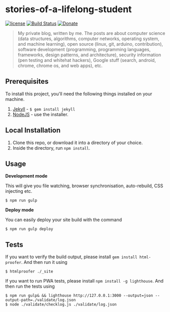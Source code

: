 # stories-of-a-lifelong-student

[![license][license-image]][license-url] [![Build Status][travis-image]][travis-url] [![Donate][donate-image]][donate-url]

> My private blog, written by me. The posts are about computer science (data structures, algorithms, computer networks, operating system, and machine learning), open source (linux, git, arduino, contribution), software development (programming, programming languages, frameworks, design patterns, and architecture), security information (pen testing and whitehat hackers), Google stuff (search, android, chrome, chrome os, and web apps), etc.

## Prerequisites

To install this project, you'll need the following things installed on your machine.

1. [Jekyll](http://jekyllrb.com/) - `$ gem install jekyll`
2. [NodeJS](http://nodejs.org) - use the installer.

## Local Installation

1. Clone this repo, or download it into a directory of your choice.
2. Inside the directory, run `npm install`.

## Usage

**Development mode**

This will give you file watching, browser synchronisation, auto-rebuild, CSS injecting etc.

```shell
$ npm run gulp
```

**Deploy mode**

You can easily deploy your site build with the command
```shell
$ npm run gulp deploy
```

## Tests

If you want to verify the build output, please install `gem install html-proofer`. And then run it using
```shell
$ htmlproofer ./_site
```

If you want to run PWA tests, please install `npm install -g lighthouse`. And then run the tests using
```shell
$ npm run gulp& && lighthouse http://127.0.0.1:3000 --output=json --output-path=./validate/log.json
$ node ./validate/checklog.js ./validate/log.json
```

[license-image]: https://img.shields.io/badge/license-ISC-blue.svg
[license-url]: https://github.com/nirgn975/Stories-of-a-Lifelong-Student/blob/master/LICENSE
[travis-image]: https://travis-ci.org/nirgn975/Stories-of-a-Lifelong-Student.svg?branch=master
[travis-url]: https://travis-ci.org/nirgn975/Stories-of-a-Lifelong-Student
[donate-image]: https://img.shields.io/badge/Donate-PayPal-lightgrey.svg
[donate-url]: https://www.paypal.me/nirgn/2
